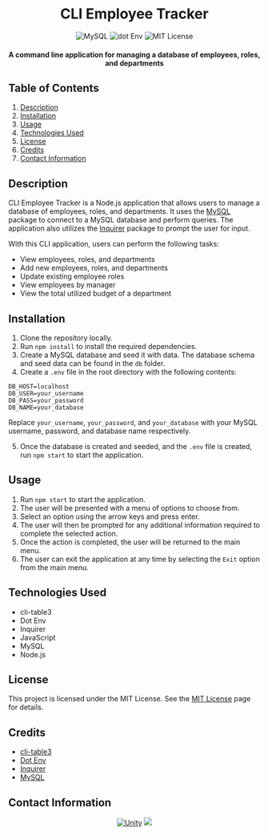 <h1 align="center">
  CLI Employee Tracker
</h1>

<p align="center">
  <img src="https://img.shields.io/badge/Node.js-339933.svg?style=for-the-badge&logo=nodedotjs&logoColor=white" alt="MySQL">
  <img src="https://img.shields.io/badge/MySQL-4479A1.svg?style=for-the-badge&logo=MySQL&logoColor=white" alt="dot Env">
  <img src="https://img.shields.io/badge/License-MIT-blue.svg?style=for-the-badge" alt="MIT License">
</p>

<h4 align="center">A command line application for managing a database of employees, roles, and departments</h4>

## Table of Contents
1. [Description](#description)
2. [Installation](#installation)
3. [Usage](#usage)
4. [Technologies Used](#technologies-used)
5. [License](#license)
6. [Credits](#credits)
7. [Contact Information](#contact-information)

## Description
CLI Employee Tracker is a Node.js application that allows users to manage a database of employees, roles, and departments. It uses the [MySQL](https://www.npmjs.com/package/mysql) package to connect to a MySQL database and perform queries. The application also utilizes the [Inquirer](https://www.npmjs.com/package/inquirer) package to prompt the user for input.

With this CLI application, users can perform the following tasks:
- View employees, roles, and departments
- Add new employees, roles, and departments
- Update existing employee roles
- View employees by manager
- View the total utilized budget of a department

## Installation
1. Clone the repository locally.
2. Run `npm install` to install the required dependencies.
3. Create a MySQL database and seed it with data. The database schema and seed data can be found in the `db` folder.
4. Create a `.env` file in the root directory with the following contents:
```
DB_HOST=localhost
DB_USER=your_username
DB_PASS=your_password
DB_NAME=your_database
```
Replace `your_username`, `your_password`, and `your_database` with your MySQL username, password, and database name respectively.

5. Once the database is created and seeded, and the `.env` file is created, run `npm start` to start the application.

## Usage
1. Run `npm start` to start the application.
2. The user will be presented with a menu of options to choose from.
3. Select an option using the arrow keys and press enter.
4. The user will then be prompted for any additional information required to complete the selected action.
5. Once the action is completed, the user will be returned to the main menu.
6. The user can exit the application at any time by selecting the `Exit` option from the main menu.

## Technologies Used
- cli-table3
- Dot Env
- Inquirer
- JavaScript
- MySQL
- Node.js


## License
This project is licensed under the MIT License. See the [MIT License](https://opensource.org/licenses/mit/) page for details.

## Credits
- [cli-table3](https://www.npmjs.com/package/cli-table3)
- [Dot Env](https://www.npmjs.com/package/dotenv)
- [Inquirer](https://www.npmjs.com/package/inquirer)
- [MySQL](https://www.npmjs.com/package/mysql)
  
## Contact Information
<p align="center">
    <a href="mailto:cwchilvers@gmail.com"><img src="https://img.shields.io/badge/Gmail-D14836?style=for-the-badge&logo=gmail&logoColor=white" alt="Unity"></a>
    <a href="https://github.com/cwchilvers"><img src="https://img.shields.io/badge/GitHub-181717.svg?style=for-the-badge&logo=GitHub&logoColor=white"></a>
</p>
